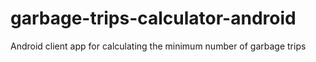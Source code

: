 # garbage-trips-calculator-android
Android client app for calculating the minimum number of garbage trips
